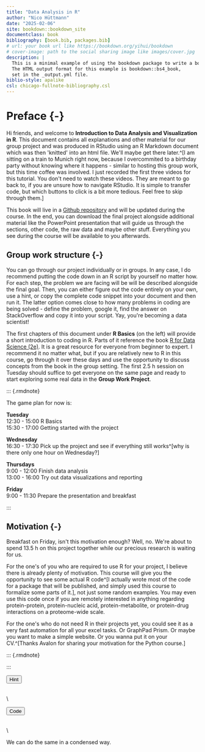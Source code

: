 ```yaml
--- 
title: "Data Analysis in R"
author: "Nico Hüttmann"
date: "2025-02-06"
site: bookdown::bookdown_site
documentclass: book
bibliography: [book.bib, packages.bib]
# url: your book url like https://bookdown.org/yihui/bookdown
# cover-image: path to the social sharing image like images/cover.jpg
description: |
  This is a minimal example of using the bookdown package to write a book.
  The HTML output format for this example is bookdown::bs4_book,
  set in the _output.yml file.
biblio-style: apalike
csl: chicago-fullnote-bibliography.csl
---
```




# Preface {-}

Hi friends, and welcome to __Introduction to Data Analysis and Visualization in R__. This document contains all explanations and other material for our group project and was produced in RStudio using an R Markdown document which was then 'knitted' into an html file. We'll maybe get there later.^[I am sitting on a train to Munich right now, because I overcommited to a birthday party without knowing where it happens - similar to hosting this group work, but this time coffee was involved. I just recorded the first three videos for this tutorial. You don't need to watch these videos. They are meant to go back to, if you are unsure how to navigate RStudio. It is simple to transfer code, but which buttons to click is a bit more tedious. Feel free to skip through them.]

This book will live in a [Github repository](https://github.com/nicohuttmann/embl-bioinfo-pRoteomics) and will be updated during the course. In the end, you can download the final project alongside additional material like the PowerPoint presentation that will guide us through the sections, other code, the raw data and maybe other stuff. Everything you see during the course will be available to you afterwards.


## Group work structure {-}

You can go through our project individually or in groups. In any case, I do recommend putting the code down in an R script by yourself no matter how. For each step, the problem we are facing will be will be described alongside the final goal. Then, you can either figure out the code entirely on your own, use a hint, or copy the complete code snippet into your document and then run it. The latter option comes close to how many problems in coding are being solved - define the problem, google it, find the answer on StackOverflow and copy it into your script. Yay, you're becoming a data scientist!

The first chapters of this document under __R Basics__ (on the left) will provide a short introduction to coding in R. Parts of it reference the book [R for Data Science (2e)](https://r4ds.hadley.nz). It is a great resource for everyone from beginner to expert. I recommend it no matter what, but if you are relatively new to R in this course, go through it over these days and use the opportunity to discuss concepts from the book in the group setting. The first 2.5 h session on Tuesday should suffice to get everyone on the same page and ready to start exploring some real data in the __Group Work Project__.

::: {.rmdnote}

The game plan for now is:

__Tuesday__\
12:30 - 15:00 R Basics\
15:30 - 17:00 Getting started with the project

__Wednesday__\
16:30 - 17:30 Pick up the project and see if everything still works^[why is there only one hour on Wednesday?]

__Thursdays__\
9:00 - 12:00 Finish data analysis\
13:00 - 16:00 Try out data visualizations and reporting 

__Friday__\
9:00 - 11:30 Prepare the presentation and breakfast

:::


## Motivation {-}

Breakfast on Friday, isn't this motivation enough? Well, no. We're about to spend 13.5 h on this project together while our precious research is waiting for us. 

For the one's of you who are required to use R for your project, I believe there is already plenty of motivation. This course will give you the opportunity to see some actual R code^[I actually wrote most of the code for a package that will be published, and simply used this course to formalize some parts of it.], not just some random examples. You may even use this code once if you are remotely interested in anything regarding protein-protein, protein-nucleic acid, protein-metabolite, or protein-drug interactions on a proteome-wide scale. 

For the one's who do not need R in their projects yet, you could see it as a very fast automation for all your excel tasks. Or GraphPad Prism. Or maybe you want to make a simple website. Or you wanna put it on your CV.^[Thanks Avalon for sharing your motivation for the Python course.]




<!-- ## Blocks -->

<!-- ## Equations -->

<!-- Here is an equation. -->

<!-- \begin{equation}  -->
<!--   f\left(k\right) = \binom{n}{k} p^k\left(1-p\right)^{n-k} -->
<!--   (\#eq:binom) -->
<!-- \end{equation}  -->

<!-- You may refer to using `\@ref(eq:binom)`, like see Equation \@ref(eq:binom). -->


<!-- ## Theorems and proofs -->

<!-- Labeled theorems can be referenced in text using `\@ref(thm:tri)`, for example, check out this smart theorem \@ref(thm:tri). -->

<!-- ::: {.theorem #tri} -->
<!-- For a right triangle, if $c$ denotes the *length* of the hypotenuse -->
<!-- and $a$ and $b$ denote the lengths of the **other** two sides, we have -->
<!-- $$a^2 + b^2 = c^2$$ -->
<!-- ::: -->

<!-- Read more here <https://bookdown.org/yihui/bookdown/markdown-extensions-by-bookdown.html>. -->

<!-- ## Callout blocks -->


<!-- The `bs4_book` theme also includes special callout blocks, like this `.rmdnote`. -->

<!-- ::: {.rmdnote} -->
<!-- You can use **markdown** inside a block. -->

<!-- ```{r collapse=TRUE} -->
<!-- head(beaver1, n = 5) -->
<!-- ``` -->

<!-- ::: -->

<!-- It is up to the user to define the appearance of these blocks for LaTeX output.  -->

<!-- You may also use: `.rmdcaution`, `.rmdimportant`, `.rmdtip`, or `.rmdwarning` as the block name. -->


<!-- The R Markdown Cookbook provides more help on how to use custom blocks to design your own callouts: https://bookdown.org/yihui/rmarkdown-cookbook/custom-blocks.html -->






<!-- This is an introduction to R -->

<!-- ```{r } -->
<!-- 1 + 4 -->
<!-- ``` -->

<!-- ```{r} -->
<!-- b <- 5 -->
<!-- ``` -->

<!-- ```{r} -->
<!-- sqrt(4) -->
<!-- ``` -->

<!-- ```{r} -->
<!-- ?round -->

<!-- round(2.576, digits = 2) -->
<!-- ``` -->

<!-- ```{r} -->
<!-- library(tidyverse) -->
<!-- ``` -->

<!-- ```{r} -->
<!-- mice_pheno <- read_csv(file= url("https://raw.githubusercontent.com/genomicsclass/dagdata/master/inst/extdata/mice_pheno.csv")) -->

<!-- mice_pheno$Bodyweight <- as.numeric(mice_pheno$Bodyweight) -->
<!-- ``` -->


<!-- ```{r} -->
<!-- head(mice_pheno) -->

<!-- dim(mice_pheno) -->

<!-- str(mice_pheno) -->
<!-- ``` -->


<!-- ```{r} -->
<!-- mice_pheno[1:2, 3] -->
<!-- ``` -->


<!-- ```{r} -->
<!-- print(names(PlantGrowth)) -->
<!-- PlantGrowth$weight -->

<!-- PlantGrowth[, "weight"] -->
<!-- ``` -->


<!-- ```{r} -->
<!-- table(mice_pheno$Sex) -->
<!-- ``` -->

<!-- ```{r} -->
<!-- mice_female <- mice_pheno %>%  -->
<!--   filter() -->
<!-- ``` -->



<!-- ```{r} -->
<!-- mice_pheno %>%  -->
<!--   ggplot(aes(x = Diet, y = Bodyweight, fill = Sex)) +  -->
<!--   geom_boxplot() -->
<!--   ggforce::geom_sina() -->
<!-- ``` -->


<!-- kjdslkfjdsj -->
<!-- ```{r} -->
<!-- mice_pheno %>%  -->
<!--   mutate(rep = row_number(), .by = c("Sex", "Diet")) %>%  -->
<!--   pivot_wider(id_cols = c("Sex", "rep"),  -->
<!--               names_from = "Diet",  -->
<!--               values_from = "Bodyweight") -->
<!-- ``` -->

::: {.rmdnote}



:::

<button class="btn btn-primary" type="button" data-toggle="collapse" data-target="#button1" aria-expanded="false" aria-controls="button1"> Hint </button> <div id="button1" class="collapse">  
\
 
</div>

<button class="btn btn-primary" type="button" data-toggle="collapse" data-target="#button2" aria-expanded="false" aria-controls="button2"> Code </button> <div id="button2" class="collapse">  
\



We can do the same in a condensed way.

</div>

